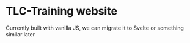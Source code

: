 # TLC-Training website
Currently built with vanilla JS, we can migrate it to Svelte or something similar later